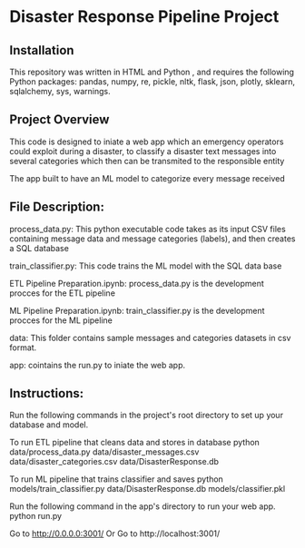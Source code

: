 # Disaster Response Pipeline Project

## Installation

This repository was written in HTML and Python , and requires the following Python packages: pandas, numpy, re, pickle, nltk, flask, json, plotly, sklearn, sqlalchemy, sys, warnings.

## Project Overview

This code is designed to iniate a web app which an emergency operators could exploit during a disaster, to classify a disaster text messages into several categories which then can be transmited to the responsible entity

The app built to have an ML model to categorize every message received

## File Description:
process_data.py: This python executable code takes as its input CSV files containing message data and message categories (labels), and then creates a SQL database

train_classifier.py: This code trains the ML model with the SQL data base

ETL Pipeline Preparation.ipynb: process_data.py is the development procces for the ETL pipeline

ML Pipeline Preparation.ipynb: train_classifier.py is the development procces for the ML pipeline

data: This folder contains sample messages and categories datasets in csv format.

app: cointains the run.py to iniate the web app.

## Instructions:
Run the following commands in the project's root directory to set up your database and model.

To run ETL pipeline that cleans data and stores in database python data/process_data.py data/disaster_messages.csv data/disaster_categories.csv data/DisasterResponse.db

To run ML pipeline that trains classifier and saves python models/train_classifier.py data/DisasterResponse.db models/classifier.pkl

Run the following command in the app's directory to run your web app. python run.py

Go to http://0.0.0.0:3001/ Or Go to http://localhost:3001/
